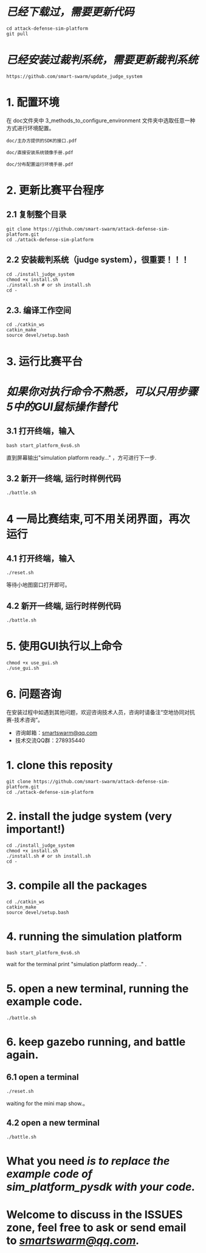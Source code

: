 # *已经下载过，需要更新代码*
```
cd attack-defense-sim-platform
git pull
```
# *已经安装过裁判系统，需要更新裁判系统*
```
https://github.com/smart-swarm/update_judge_system
```
# 1. 配置环境
在 doc文件夹中 3_methods_to_configure_environment 文件夹中选取任意一种方式进行环境配置。
```
doc/主办方提供的SDK的接口.pdf  

doc/直接安装系统镜像手册.pdf  

doc/分布配置运行环境手册.pdf
```
# 2. 更新比赛平台程序

## 2.1 复制整个目录
```
git clone https://github.com/smart-swarm/attack-defense-sim-platform.git
cd ./attack-defense-sim-platform
```
## 2.2 安装裁判系统（judge system），很重要！！！
```
cd ./install_judge_system
chmod +x install.sh
./install.sh # or sh install.sh
cd -
```
## 2.3. 编译工作空间
```
cd ./catkin_ws
catkin_make
source devel/setup.bash
```

# 3. 运行比赛平台
# *如果你对执行命令不熟悉，可以只用步骤5中的GUI鼠标操作替代*

## 3.1 打开终端，输入
```
bash start_platform_6vs6.sh
```
直到屏幕输出"simulation platform ready..." ，方可进行下一步.
## 3.2 新开一终端, 运行时样例代码
```
./battle.sh
```
# 4 一局比赛结束,可不用关闭界面，再次运行
## 4.1 打开终端，输入
```
./reset.sh
```
等待小地图窗口打开即可。
## 4.2 新开一终端, 运行时样例代码
```
./battle.sh
```

# 5. 使用GUI执行以上命令
```
chmod +x use_gui.sh
./use_gui.sh
```


# 6. 问题咨询

在安装过程中如遇到其他问题，欢迎咨询技术人员，咨询时请备注“空地协同对抗赛-技术咨询”。

- 	咨询邮箱：smartswarm@qq.com
-	技术交流QQ群：278935440


# 1. clone this reposity
```
git clone https://github.com/smart-swarm/attack-defense-sim-platform.git
cd ./attack-defense-sim-platform
```
# 2. install the judge system (very important!)
```
cd ./install_judge_system
chmod +x install.sh
./install.sh # or sh install.sh
cd -
```
# 3. compile all the packages
```
cd ./catkin_ws
catkin_make
source devel/setup.bash
```
# 4. running the simulation platform
```
bash start_platform_6vs6.sh
```
wait for the terminal print "simulation platform ready..." .
# 5. open a new terminal, running the example code.
```
./battle.sh
```
# 6. keep gazebo running, and battle again.
## 6.1 open a terminal
```
./reset.sh
```
waiting for the mini map show.。
## 4.2 open a new terminal
```
./battle.sh
```

# **What you need** *is to replace the example code of sim_platform_pysdk with your code.*

# Welcome to discuss in the ISSUES zone, feel free to ask or send email to *smartswarm@qq.com.*

